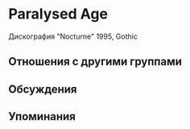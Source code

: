 # Paralysed Age

Дискография
"Nocturne" 1995, Gothic

## Отношения с другими группами


## Обсуждения


## Упоминания

